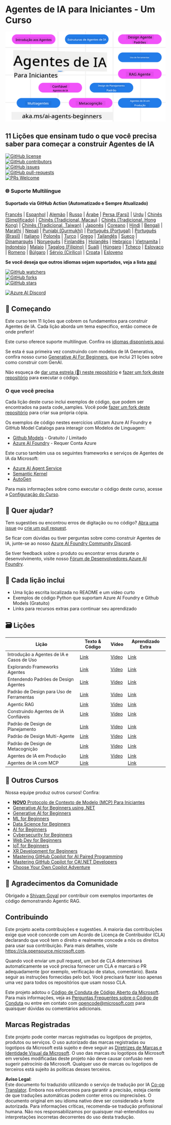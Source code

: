 <!--
CO_OP_TRANSLATOR_METADATA:
{
  "original_hash": "b06f16d6944fab788df1db7638d0edaa",
  "translation_date": "2025-07-12T08:36:31+00:00",
  "source_file": "README.md",
  "language_code": "br"
}
-->
# Agentes de IA para Iniciantes - Um Curso

![Generative AI For Beginners](../../translated_images/repo-thumbnail.083b24afed61b6dd27a7fc53798bebe9edf688a41031163a1fca9f61c64d63ec.br.png)

## 11 Lições que ensinam tudo o que você precisa saber para começar a construir Agentes de IA

[![GitHub license](https://img.shields.io/github/license/microsoft/ai-agents-for-beginners.svg)](https://github.com/microsoft/ai-agents-for-beginners/blob/master/LICENSE?WT.mc_id=academic-105485-koreyst)  
[![GitHub contributors](https://img.shields.io/github/contributors/microsoft/ai-agents-for-beginners.svg)](https://GitHub.com/microsoft/ai-agents-for-beginners/graphs/contributors/?WT.mc_id=academic-105485-koreyst)  
[![GitHub issues](https://img.shields.io/github/issues/microsoft/ai-agents-for-beginners.svg)](https://GitHub.com/microsoft/ai-agents-for-beginners/issues/?WT.mc_id=academic-105485-koreyst)  
[![GitHub pull-requests](https://img.shields.io/github/issues-pr/microsoft/ai-agents-for-beginners.svg)](https://GitHub.com/microsoft/ai-agents-for-beginners/pulls/?WT.mc_id=academic-105485-koreyst)  
[![PRs Welcome](https://img.shields.io/badge/PRs-welcome-brightgreen.svg?style=flat-square)](http://makeapullrequest.com?WT.mc_id=academic-105485-koreyst)

### 🌐 Suporte Multilíngue

#### Suportado via GitHub Action (Automatizado e Sempre Atualizado)

[Francês](../fr/README.md) | [Espanhol](../es/README.md) | [Alemão](../de/README.md) | [Russo](../ru/README.md) | [Árabe](../ar/README.md) | [Persa (Farsi)](../fa/README.md) | [Urdu](../ur/README.md) | [Chinês (Simplificado)](../zh/README.md) | [Chinês (Tradicional, Macau)](../mo/README.md) | [Chinês (Tradicional, Hong Kong)](../hk/README.md) | [Chinês (Tradicional, Taiwan)](../tw/README.md) | [Japonês](../ja/README.md) | [Coreano](../ko/README.md) | [Hindi](../hi/README.md) | [Bengali](../bn/README.md) | [Marathi](../mr/README.md) | [Nepali](../ne/README.md) | [Punjabi (Gurmukhi)](../pa/README.md) | [Português (Portugal)](../pt/README.md) | [Português (Brasil)](./README.md) | [Italiano](../it/README.md) | [Polonês](../pl/README.md) | [Turco](../tr/README.md) | [Grego](../el/README.md) | [Tailandês](../th/README.md) | [Sueco](../sv/README.md) | [Dinamarquês](../da/README.md) | [Norueguês](../no/README.md) | [Finlandês](../fi/README.md) | [Holandês](../nl/README.md) | [Hebraico](../he/README.md) | [Vietnamita](../vi/README.md) | [Indonésio](../id/README.md) | [Malaio](../ms/README.md) | [Tagalog (Filipino)](../tl/README.md) | [Suaíli](../sw/README.md) | [Húngaro](../hu/README.md) | [Tcheco](../cs/README.md) | [Eslovaco](../sk/README.md) | [Romeno](../ro/README.md) | [Búlgaro](../bg/README.md) | [Sérvio (Cirílico)](../sr/README.md) | [Croata](../hr/README.md) | [Esloveno](../sl/README.md)

**Se você deseja que outros idiomas sejam suportados, veja a lista [aqui](https://github.com/Azure/co-op-translator/blob/main/getting_started/supported-languages.md)**

[![GitHub watchers](https://img.shields.io/github/watchers/microsoft/ai-agents-for-beginners.svg?style=social&label=Watch)](https://GitHub.com/microsoft/ai-agents-for-beginners/watchers/?WT.mc_id=academic-105485-koreyst)  
[![GitHub forks](https://img.shields.io/github/forks/microsoft/ai-agents-for-beginners.svg?style=social&label=Fork)](https://GitHub.com/microsoft/ai-agents-for-beginners/network/?WT.mc_id=academic-105485-koreyst)  
[![GitHub stars](https://img.shields.io/github/stars/microsoft/ai-agents-for-beginners.svg?style=social&label=Star)](https://GitHub.com/microsoft/ai-agents-for-beginners/stargazers/?WT.mc_id=academic-105485-koreyst)

[![Azure AI Discord](https://dcbadge.limes.pink/api/server/kzRShWzttr)](https://discord.gg/kzRShWzttr)


## 🌱 Começando

Este curso tem 11 lições que cobrem os fundamentos para construir Agentes de IA. Cada lição aborda um tema específico, então comece de onde preferir!

Este curso oferece suporte multilíngue. Confira os [idiomas disponíveis aqui](../..).

Se esta é sua primeira vez construindo com modelos de IA Generativa, confira nosso curso [Generative AI For Beginners](https://aka.ms/genai-beginners), que inclui 21 lições sobre como construir com GenAI.

Não esqueça de [dar uma estrela (🌟) neste repositório](https://docs.github.com/en/get-started/exploring-projects-on-github/saving-repositories-with-stars?WT.mc_id=academic-105485-koreyst) e [fazer um fork deste repositório](https://github.com/microsoft/ai-agents-for-beginners/fork) para executar o código.

### O que você precisa

Cada lição deste curso inclui exemplos de código, que podem ser encontrados na pasta code_samples. Você pode [fazer um fork deste repositório](https://github.com/microsoft/ai-agents-for-beginners/fork) para criar sua própria cópia.

Os exemplos de código nestes exercícios utilizam Azure AI Foundry e GitHub Model Catalogs para interagir com Modelos de Linguagem:

- [Github Models](https://aka.ms/ai-agents-beginners/github-models) - Gratuito / Limitado  
- [Azure AI Foundry](https://aka.ms/ai-agents-beginners/ai-foundry) - Requer Conta Azure

Este curso também usa os seguintes frameworks e serviços de Agentes de IA da Microsoft:

- [Azure AI Agent Service](https://aka.ms/ai-agents-beginners/ai-agent-service)  
- [Semantic Kernel](https://aka.ms/ai-agents-beginners/semantic-kernel)  
- [AutoGen](https://aka.ms/ai-agents/autogen)

Para mais informações sobre como executar o código deste curso, acesse a [Configuração do Curso](./00-course-setup/README.md).

## 🙏 Quer ajudar?

Tem sugestões ou encontrou erros de digitação ou no código? [Abra uma issue](https://github.com/microsoft/ai-agents-for-beginners/issues?WT.mc_id=academic-105485-koreyst) ou [crie um pull request](https://github.com/microsoft/ai-agents-for-beginners/pulls?WT.mc_id=academic-105485-koreyst).

Se ficar com dúvidas ou tiver perguntas sobre como construir Agentes de IA, junte-se ao nosso [Azure AI Foundry Community Discord](https://discord.gg/kzRShWzttr).

Se tiver feedback sobre o produto ou encontrar erros durante o desenvolvimento, visite nosso [Fórum de Desenvolvedores Azure AI Foundry](https://aka.ms/azureaifoundry/forum).

## 📂 Cada lição inclui

- Uma lição escrita localizada no README e um vídeo curto  
- Exemplos de código Python que suportam Azure AI Foundry e Github Models (Gratuito)  
- Links para recursos extras para continuar seu aprendizado  

## 🗃️ Lições

| **Lição**                                | **Texto & Código**                                  | **Vídeo**                                                  | **Aprendizado Extra**                                                                 |
|------------------------------------------|----------------------------------------------------|------------------------------------------------------------|----------------------------------------------------------------------------------------|
| Introdução a Agentes de IA e Casos de Uso | [Link](./01-intro-to-ai-agents/README.md)          | [Vídeo](https://youtu.be/3zgm60bXmQk?si=z8QygFvYQv-9WtO1)  | [Link](https://aka.ms/ai-agents-beginners/collection?WT.mc_id=academic-105485-koreyst) |
| Explorando Frameworks Agentes             | [Link](./02-explore-agentic-frameworks/README.md)  | [Vídeo](https://youtu.be/ODwF-EZo_O8?si=Vawth4hzVaHv-u0H)  | [Link](https://aka.ms/ai-agents-beginners/collection?WT.mc_id=academic-105485-koreyst) |
| Entendendo Padrões de Design Agentes     | [Link](./03-agentic-design-patterns/README.md)     | [Vídeo](https://youtu.be/m9lM8qqoOEA?si=BIzHwzstTPL8o9GF)  | [Link](https://aka.ms/ai-agents-beginners/collection?WT.mc_id=academic-105485-koreyst) |
| Padrão de Design para Uso de Ferramentas | [Link](./04-tool-use/README.md)                    | [Vídeo](https://youtu.be/vieRiPRx-gI?si=2z6O2Xu2cu_Jz46N)  | [Link](https://aka.ms/ai-agents-beginners/collection?WT.mc_id=academic-105485-koreyst) |
| Agentic RAG                             | [Link](./05-agentic-rag/README.md)                 | [Vídeo](https://youtu.be/WcjAARvdL7I?si=gKPWsQpKiIlDH9A3)  | [Link](https://aka.ms/ai-agents-beginners/collection?WT.mc_id=academic-105485-koreyst) |
| Construindo Agentes de IA Confiáveis     | [Link](./06-building-trustworthy-agents/README.md) | [Vídeo](https://youtu.be/iZKkMEGBCUQ?si=jZjpiMnGFOE9L8OK ) | [Link](https://aka.ms/ai-agents-beginners/collection?WT.mc_id=academic-105485-koreyst) |
| Padrão de Design de Planejamento          | [Link](./07-planning-design/README.md)             | [Vídeo](https://youtu.be/kPfJ2BrBCMY?si=6SC_iv_E5-mzucnC)  | [Link](https://aka.ms/ai-agents-beginners/collection?WT.mc_id=academic-105485-koreyst) |
| Padrão de Design Multi-Agente             | [Link](./08-multi-agent/README.md)                 | [Vídeo](https://youtu.be/V6HpE9hZEx0?si=rMgDhEu7wXo2uo6g)  | [Link](https://aka.ms/ai-agents-beginners/collection?WT.mc_id=academic-105485-koreyst) |
| Padrão de Design de Metacognição          | [Link](./09-metacognition/README.md)               | [Vídeo](https://youtu.be/His9R6gw6Ec?si=8gck6vvdSNCt6OcF)  | [Link](https://aka.ms/ai-agents-beginners/collection?WT.mc_id=academic-105485-koreyst) |
| Agentes de IA em Produção                  | [Link](./10-ai-agents-production/README.md)        | [Vídeo](https://youtu.be/l4TP6IyJxmQ?si=31dnhexRo6yLRJDl)  | [Link](https://aka.ms/ai-agents-beginners/collection?WT.mc_id=academic-105485-koreyst) |
| Agentes de IA com MCP                      | [Link](./11-mcp/README.md)                         |                                                            | [Link](https://aka.ms/mcp-for-beginners)                                               |

## 🎒 Outros Cursos

Nossa equipe produz outros cursos! Confira:

- [**NOVO** Protocolo de Contexto de Modelo (MCP) Para Iniciantes](https://github.com/microsoft/mcp-for-beginners?WT.mc_id=academic-105485-koreyst)
- [Generative AI for Beginners using .NET](https://github.com/microsoft/Generative-AI-for-beginners-dotnet?WT.mc_id=academic-105485-koreyst)
- [Generative AI for Beginners](https://github.com/microsoft/generative-ai-for-beginners?WT.mc_id=academic-105485-koreyst)
- [ML for Beginners](https://aka.ms/ml-beginners?WT.mc_id=academic-105485-koreyst)
- [Data Science for Beginners](https://aka.ms/datascience-beginners?WT.mc_id=academic-105485-koreyst)
- [AI for Beginners](https://aka.ms/ai-beginners?WT.mc_id=academic-105485-koreyst)
- [Cybersecurity for Beginners](https://github.com/microsoft/Security-101??WT.mc_id=academic-96948-sayoung)
- [Web Dev for Beginners](https://aka.ms/webdev-beginners?WT.mc_id=academic-105485-koreyst)
- [IoT for Beginners](https://aka.ms/iot-beginners?WT.mc_id=academic-105485-koreyst)
- [XR Development for Beginners](https://github.com/microsoft/xr-development-for-beginners?WT.mc_id=academic-105485-koreyst)
- [Mastering GitHub Copilot for AI Paired Programming](https://aka.ms/GitHubCopilotAI?WT.mc_id=academic-105485-koreyst)
- [Mastering GitHub Copilot for C#/.NET Developers](https://github.com/microsoft/mastering-github-copilot-for-dotnet-csharp-developers?WT.mc_id=academic-105485-koreyst)
- [Choose Your Own Copilot Adventure](https://github.com/microsoft/CopilotAdventures?WT.mc_id=academic-105485-koreyst)

## 🌟 Agradecimentos da Comunidade

Obrigado a [Shivam Goyal](https://www.linkedin.com/in/shivam2003/) por contribuir com exemplos importantes de código demonstrando Agentic RAG.

## Contribuindo

Este projeto aceita contribuições e sugestões. A maioria das contribuições exige que você concorde com um
Acordo de Licença de Contribuidor (CLA) declarando que você tem o direito e realmente concede a nós
os direitos para usar sua contribuição. Para mais detalhes, visite
<https://cla.opensource.microsoft.com>.

Quando você enviar um pull request, um bot de CLA determinará automaticamente se você precisa fornecer
um CLA e marcará o PR adequadamente (por exemplo, verificação de status, comentário). Basta seguir as instruções
fornecidas pelo bot. Você precisará fazer isso apenas uma vez para todos os repositórios que usam nosso CLA.

Este projeto adotou o [Código de Conduta de Código Aberto da Microsoft](https://opensource.microsoft.com/codeofconduct/).
Para mais informações, veja as [Perguntas Frequentes sobre o Código de Conduta](https://opensource.microsoft.com/codeofconduct/faq/) ou
entre em contato com [opencode@microsoft.com](mailto:opencode@microsoft.com) para quaisquer dúvidas ou comentários adicionais.

## Marcas Registradas

Este projeto pode conter marcas registradas ou logotipos de projetos, produtos ou serviços. O uso autorizado das marcas
registradas ou logotipos da Microsoft está sujeito e deve seguir as
[Diretrizes de Marcas e Identidade Visual da Microsoft](https://www.microsoft.com/legal/intellectualproperty/trademarks/usage/general).
O uso das marcas ou logotipos da Microsoft em versões modificadas deste projeto não deve causar confusão nem sugerir patrocínio da Microsoft.
Qualquer uso de marcas ou logotipos de terceiros está sujeito às políticas desses terceiros.

**Aviso Legal**:  
Este documento foi traduzido utilizando o serviço de tradução por IA [Co-op Translator](https://github.com/Azure/co-op-translator). Embora nos esforcemos para garantir a precisão, esteja ciente de que traduções automáticas podem conter erros ou imprecisões. O documento original em seu idioma nativo deve ser considerado a fonte autorizada. Para informações críticas, recomenda-se tradução profissional humana. Não nos responsabilizamos por quaisquer mal-entendidos ou interpretações incorretas decorrentes do uso desta tradução.